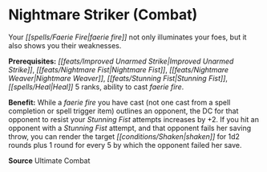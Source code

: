 ﻿---
cssclass: [feats]

---
# Nightmare Striker (Combat)

Your _[[spells/Faerie Fire|faerie fire]]_ not only illuminates your foes, but it also shows you their weaknesses.

**Prerequisites:** _[[feats/Improved Unarmed Strike|Improved Unarmed Strike]]_, _[[feats/Nightmare Fist|Nightmare Fist]]_, _[[feats/Nightmare Weaver|Nightmare Weaver]]_, _[[feats/Stunning Fist|Stunning Fist]]_, _[[spells/Heal|Heal]]_ 5 ranks, ability to cast _faerie fire_.

**Benefit:** While a _faerie fire_ you have cast (not one cast from a spell completion or spell trigger item) outlines an opponent, the DC for that opponent to resist your _Stunning Fist_ attempts increases by +2. If you hit an opponent with a _Stunning Fist_ attempt, and that opponent fails her saving throw, you can render the target _[[conditions/Shaken|shaken]]_ for 1d2 rounds plus 1 round for every 5 by which the opponent failed her save.

**Source** Ultimate Combat